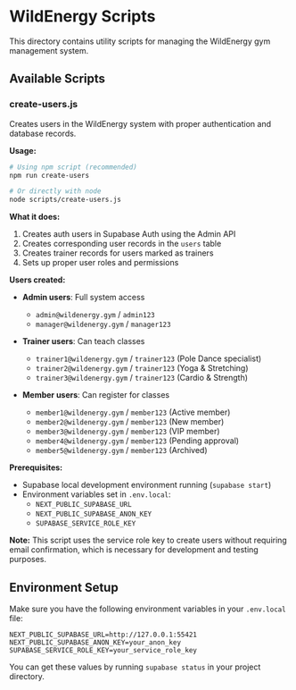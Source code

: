 # WildEnergy Scripts

This directory contains utility scripts for managing the WildEnergy gym management system.

## Available Scripts

### create-users.js

Creates users in the WildEnergy system with proper authentication and database records.

**Usage:**
```bash
# Using npm script (recommended)
npm run create-users

# Or directly with node
node scripts/create-users.js
```

**What it does:**
1. Creates auth users in Supabase Auth using the Admin API
2. Creates corresponding user records in the `users` table
3. Creates trainer records for users marked as trainers
4. Sets up proper user roles and permissions

**Users created:**
- **Admin users**: Full system access
  - `admin@wildenergy.gym` / `admin123`
  - `manager@wildenergy.gym` / `manager123`

- **Trainer users**: Can teach classes
  - `trainer1@wildenergy.gym` / `trainer123` (Pole Dance specialist)
  - `trainer2@wildenergy.gym` / `trainer123` (Yoga & Stretching)
  - `trainer3@wildenergy.gym` / `trainer123` (Cardio & Strength)

- **Member users**: Can register for classes
  - `member1@wildenergy.gym` / `member123` (Active member)
  - `member2@wildenergy.gym` / `member123` (New member)
  - `member3@wildenergy.gym` / `member123` (VIP member)
  - `member4@wildenergy.gym` / `member123` (Pending approval)
  - `member5@wildenergy.gym` / `member123` (Archived)

**Prerequisites:**
- Supabase local development environment running (`supabase start`)
- Environment variables set in `.env.local`:
  - `NEXT_PUBLIC_SUPABASE_URL`
  - `NEXT_PUBLIC_SUPABASE_ANON_KEY`
  - `SUPABASE_SERVICE_ROLE_KEY`

**Note:** This script uses the service role key to create users without requiring email confirmation, which is necessary for development and testing purposes.

## Environment Setup

Make sure you have the following environment variables in your `.env.local` file:

```env
NEXT_PUBLIC_SUPABASE_URL=http://127.0.0.1:55421
NEXT_PUBLIC_SUPABASE_ANON_KEY=your_anon_key
SUPABASE_SERVICE_ROLE_KEY=your_service_role_key
```

You can get these values by running `supabase status` in your project directory.
